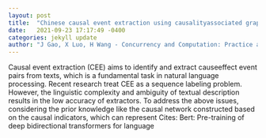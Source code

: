 ```yaml
---
layout: post
title:  "Chinese causal event extraction using causalityassociated graph neural network"
date:   2021-09-23 17:17:49 -0400
categories: jekyll update
author: "J Gao, X Luo, H Wang - Concurrency and Computation: Practice and"
---
```

Causal event extraction (CEE) aims to identify and extract causeeffect event pairs from texts, which is a fundamental task in natural language processing. Recent research treat CEE as a sequence labeling problem. However, the linguistic complexity and ambiguity of textual description results in the low accuracy of extractors. To address the above issues, considering the prior knowledge like the causal network constructed based on the causal indicators, which can represent Cites: Bert: Pre-training of deep bidirectional transformers for language
